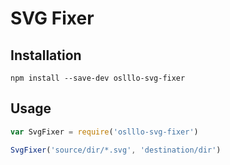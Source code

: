 # SVG Fixer

## Installation

```shell
npm install --save-dev oslllo-svg-fixer
```

## Usage

```js
var SvgFixer = require('oslllo-svg-fixer')

SvgFixer('source/dir/*.svg', 'destination/dir')
```
